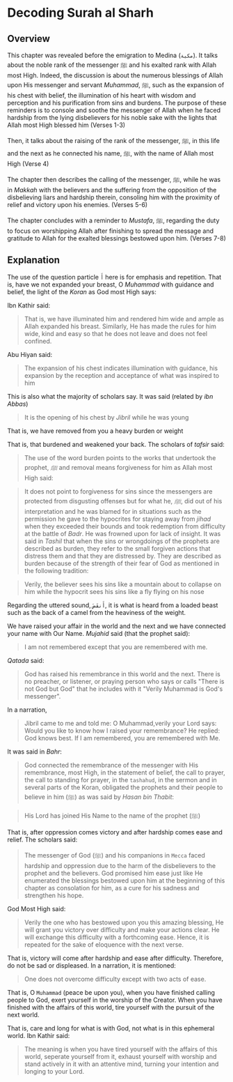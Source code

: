# Decoding Surah al Sharh

## Overview

This chapter was revealed before the emigration to Medina (`مكية`). It talks about the noble rank of the messenger ﷺ and his exalted rank with Allah most High. Indeed, the discussion is about the numerous blessings of Allah upon His messenger and servant *Muhammad*, ﷺ, such as the expansion of his chest with belief, the illumination of his heart with wisdom and perception and his purification from sins and burdens. The purpose of these reminders is to console and soothe the messenger of Allah when he faced hardship from the lying disbelievers for his noble sake with the lights that Allah most High blessed him (Verses 1-3)

Then, it talks about the raising of the rank of the messenger, ﷺ, in this life and the next as he connected his name, ﷺ, with the name of Allah most High (Verse 4)

The chapter then describes the calling of the messenger, ﷺ, while he was in *Makkah* with the believers and the suffering from the opposition of the disbelieving liars and hardship therein, consoling him with the proximity of relief and victory upon his enemies. (Verses 5-6)

The chapter concludes with a reminder to *Mustafa*, ﷺ, regarding the duty to focus on worshipping Allah after finishing to spread the message and gratitude to Allah for the exalted blessings bestowed upon him. (Verses 7-8)

## Explanation

<ShowVerses sura="94" ayahs={[1]}>

The use of the question particle `أَ` here is for emphasis and repetition. That is, have we not expanded your breast, O *Muhammad* with guidance and belief, the light of the *Koran* as God most High says:

<ShowVerses sura="6" ayahs={[125]}/>

Ibn Kathir said:

> That is, we have illuminated him and rendered him wide and ample as Allah expanded his breast. Similarly, He has made the rules for him wide, kind and easy so that he does not leave and does not feel confined.

Abu Hiyan said:

> The expansion of his chest indicates illumination with guidance, his expansion by the reception and acceptance of what was inspired to him

This is also what the majority of scholars say. It was said (related by *ibn Abbas*)

> It is the opening of his chest by *Jibril* while he was young

</ShowVerses>

<ShowVerses sura="94" ayahs={[2]}>

That is, we have removed from you a heavy burden or weight

</ShowVerses>

<ShowVerses sura="94" ayahs={[3]}>

That is, that burdened and weakened your back. The scholars of *tafsir* said:

> The use of the word burden points to the works that undertook the prophet, *ﷺ* and removal means forgiveness for him as Allah most High said:

<ShowVerses sura="48" ayahs={[2]}/>

> It does not point to forgiveness for sins since the messengers are protected from disgusting offenses but for what he, _ﷺ_, did out of his interpretation and he was blamed for in situations such as the permission he gave to the hypocrites for staying away from _jihad_ when they exceeded their bounds and took redemption from difficulty at the battle of _Badr_. He was frowned upon for lack of insight. It was said in _Tashil_ that when the sins or wrongdoings of the prophets are described as burden, they refer to the small forgiven actions that distress them and that they are distressed by. They are described as burden because of the strength of their fear of God as mentioned in the following tradition:

> Verily, the believer sees his sins like a mountain about to collapse on him while the hypocrit sees his sins like a fly flying on his nose

Regarding the uttered sound, `أَنقَضَ`, it is what is heard from a loaded beast such as the back of a camel from the heaviness of the weight.

</ShowVerses>

<ShowVerses sura="94" ayahs={[4]}>

We have raised your affair in the world and the next and we have connected your name with Our Name. *Mujahid* said (that the prophet said):

> I am not remembered except that you are remembered with me.

*Qatada* said:

> God has raised his remembrance in this world and the next. There is no preacher, or listener, or praying person who says or calls "There is not God but God" that he includes with it "Verily Muhammad is God's messenger".

In a narration,

> Jibril came to me and told me: O Muhammad,verily your Lord says: Would you like to know how I raised your remembrance? He replied: God knows best. If I am remembered, you are remembered with Me.

It was said in *Bahr*:

> God connected the remembrance of the messenger with His remembrance, most High, in the statement of belief, the call to prayer, the call to standing for prayer, in the `tashahud`, in the sermon and in several parts of the Koran, obligated the prophets and their people to believe in him (ﷺ) as was said by _Hasan bin Thabit_:

> His Lord has joined His Name to the name of the prophet (ﷺ)

</ShowVerses>

<ShowVerses sura="94" ayahs={[5]}>

That is, after oppression comes victory and after hardship comes ease and relief. The scholars said:

> The messenger of God (ﷺ) and his companions in `Mecca` faced hardship and oppression due to the harm of the disbelievers to the prophet and the believers. God promised him ease just like He enumerated the blessings bestowed upon him at the beginning of this chapter as consolation for him, as a cure for his sadness and strengthen his hope.

God Most High said:

> Verily the one who has bestowed upon you this amazing blessing, He will grant you victory over difficulty and make your actions clear. He will exchange this difficulty with a forthcoming ease. Hence, it is repeated for the sake of eloquence with the next verse.

</ShowVerses>

<ShowVerses sura="94" ayahs={[6]}>

That is, victory will come after hardship and ease after difficulty. Therefore, do not be sad or displeased. In a narration, it is mentioned:

> One does not overcome difficulty except with two acts of ease.

</ShowVerses>

<ShowVerses sura="94" ayahs={[7]}>

That is, O `Muhammad` (peace be upon you), when you have finished calling people to God, exert yourself in the worship of the Creator. When you have finished with the affairs of this world, tire yourself with the pursuit of the next world.

</ShowVerses>

<ShowVerses sura="94" ayahs={[8]}>

That is, care and long for what is with God, not what is in this ephemeral world. Ibn Kathir said:

> The meaning is when you have tired yourself with the affairs of this world, seperate yourself from it, exhaust yourself with worship and stand actively in it with an attentive mind, turning your intention and longing to your Lord.

</ShowVerses>
